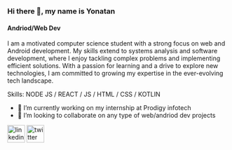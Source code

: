### Hi there 👋, my name is Yonatan
#### Andriod/Web Dev
I am a motivated computer science student with a strong focus on web and Android development.  My skills extend to systems analysis and software development, where I enjoy tackling complex problems and implementing efficient solutions. With a passion for learning and a drive to explore new technologies, I am committed to growing my expertise in the ever-evolving tech landscape.

Skills: NODE JS / REACT / JS / HTML / CSS / KOTLIN

- 🔭 I’m currently working on my internship at Prodigy infotech 
- 👯 I’m looking to collaborate on any type of web/andriod dev projects 


[<img src='https://cdn.jsdelivr.net/npm/simple-icons@3.0.1/icons/linkedin.svg' alt='linkedin' height='40'>](https://www.linkedin.com/in/yonatanGrimachew/)  [<img src='https://cdn.jsdelivr.net/npm/simple-icons@3.0.1/icons/twitter.svg' alt='twitter' height='40'>](https://twitter.com/yonatanG11)  

